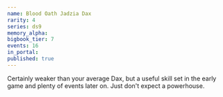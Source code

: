 ```yaml
---
name: Blood Oath Jadzia Dax
rarity: 4
series: ds9
memory_alpha:
bigbook_tier: 7
events: 16
in_portal:
published: true
---
```


Certainly weaker than your average Dax, but a useful skill set in the early game and plenty of events later on. Just don't expect a powerhouse.
